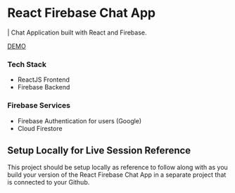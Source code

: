 # React Firebase Chat App
| Chat Application built with React and Firebase.

[DEMO](https://react-chap.web.app/)

### Tech Stack

 - ReactJS Frontend 
 - Firebase Backend

### Firebase Services
-   Firebase Authentication for users (Google)
-   Cloud Firestore


## Setup Locally for Live Session Reference
This project should be setup locally as reference to follow along with as you build your version of the React Firebase Chat App in a separate project that is connected to your Github.
